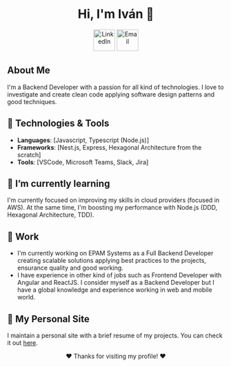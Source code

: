 <h1 align="center">Hi, I'm Iván 👋</h1>

<p align="center">
  <a href="https://www.linkedin.com/in/iv%C3%A1n-fern%C3%A1ndez-campos-b461a3183"><img src="https://upload.wikimedia.org/wikipedia/commons/8/81/LinkedIn_icon.svg" alt="LinkedIn" width="50"></a>
  <a href="mailto:ivanfernandez422000@gmail.com"><img src="https://upload.wikimedia.org/wikipedia/commons/7/7e/Gmail_icon_%282020%29.svg" alt="Email" width="50"></a>
</p>

## About Me

I'm a Backend Developer with a passion for all kind of technologies. I love to investigate and create clean code applying software design patterns and good techniques.

## 🔧 Technologies & Tools

- **Languages**: [Javascript, Typescript (Node.js)]
- **Frameworks**: [Nest.js, Express, Hexagonal Architecture from the scratch]
- **Tools**: [VSCode, Microsoft Teams, Slack, Jira]

## 🌱 I’m currently learning

I'm currently focused on improving my skills in cloud providers (focused in AWS). At the same time, I'm boosting my performance with Node.js (DDD, Hexagonal Architecture, TDD).

## 💼 Work

- I'm currently working on EPAM Systems as a Full Backend Developer creating scalable solutions applying best practices to the projects, ensurance quality and good working.
- I have experience in other kind of jobs such as Frontend Developer with Angular and ReactJS. I consider myself as a Backend Developer but I have a global knowledge and experience working in web and mobile world.

## 📖 My Personal Site

I maintain a personal site with a brief resume of my projects. You can check it out [here](https://ivanfernandez2646.github.io/portfolio-ivan/).

<p align="center">
  ❤️ Thanks for visiting my profile! ❤️
</p>
